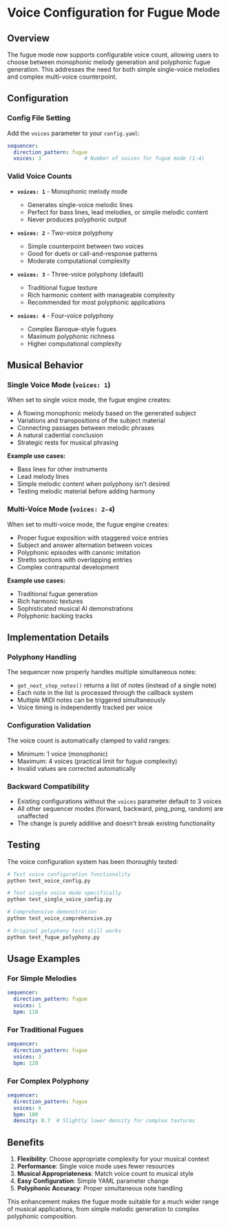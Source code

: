 # Voice Configuration for Fugue Mode

## Overview

The fugue mode now supports configurable voice count, allowing users to choose between monophonic melody generation and polyphonic fugue generation. This addresses the need for both simple single-voice melodies and complex multi-voice counterpoint.

## Configuration

### Config File Setting

Add the `voices` parameter to your `config.yaml`:

```yaml
sequencer:
  direction_pattern: fugue
  voices: 3              # Number of voices for fugue mode (1-4)
```

### Valid Voice Counts

- **`voices: 1`** - Monophonic melody mode
  - Generates single-voice melodic lines
  - Perfect for bass lines, lead melodies, or simple melodic content
  - Never produces polyphonic output

- **`voices: 2`** - Two-voice polyphony
  - Simple counterpoint between two voices
  - Good for duets or call-and-response patterns
  - Moderate computational complexity

- **`voices: 3`** - Three-voice polyphony (default)
  - Traditional fugue texture
  - Rich harmonic content with manageable complexity
  - Recommended for most polyphonic applications

- **`voices: 4`** - Four-voice polyphony
  - Complex Baroque-style fugues
  - Maximum polyphonic richness
  - Higher computational complexity

## Musical Behavior

### Single Voice Mode (`voices: 1`)

When set to single voice mode, the fugue engine creates:
- A flowing monophonic melody based on the generated subject
- Variations and transpositions of the subject material
- Connecting passages between melodic phrases
- A natural cadential conclusion
- Strategic rests for musical phrasing

**Example use cases:**
- Bass lines for other instruments
- Lead melody lines
- Simple melodic content when polyphony isn't desired
- Testing melodic material before adding harmony

### Multi-Voice Mode (`voices: 2-4`)

When set to multi-voice mode, the fugue engine creates:
- Proper fugue exposition with staggered voice entries
- Subject and answer alternation between voices
- Polyphonic episodes with canonic imitation
- Stretto sections with overlapping entries
- Complex contrapuntal development

**Example use cases:**
- Traditional fugue generation
- Rich harmonic textures
- Sophisticated musical AI demonstrations
- Polyphonic backing tracks

## Implementation Details

### Polyphony Handling

The sequencer now properly handles multiple simultaneous notes:
- `get_next_step_notes()` returns a list of notes (instead of a single note)
- Each note in the list is processed through the callback system
- Multiple MIDI notes can be triggered simultaneously
- Voice timing is independently tracked per voice

### Configuration Validation

The voice count is automatically clamped to valid ranges:
- Minimum: 1 voice (monophonic)
- Maximum: 4 voices (practical limit for fugue complexity)
- Invalid values are corrected automatically

### Backward Compatibility

- Existing configurations without the `voices` parameter default to 3 voices
- All other sequencer modes (forward, backward, ping_pong, random) are unaffected
- The change is purely additive and doesn't break existing functionality

## Testing

The voice configuration system has been thoroughly tested:

```bash
# Test voice configuration functionality
python test_voice_config.py

# Test single voice mode specifically  
python test_single_voice_config.py

# Comprehensive demonstration
python test_voice_comprehensive.py

# Original polyphony test still works
python test_fugue_polyphony.py
```

## Usage Examples

### For Simple Melodies
```yaml
sequencer:
  direction_pattern: fugue
  voices: 1
  bpm: 110
```

### For Traditional Fugues
```yaml
sequencer:
  direction_pattern: fugue
  voices: 3
  bpm: 120
```

### For Complex Polyphony
```yaml
sequencer:
  direction_pattern: fugue
  voices: 4
  bpm: 100
  density: 0.7  # Slightly lower density for complex textures
```

## Benefits

1. **Flexibility**: Choose appropriate complexity for your musical context
2. **Performance**: Single voice mode uses fewer resources
3. **Musical Appropriateness**: Match voice count to musical style
4. **Easy Configuration**: Simple YAML parameter change
5. **Polyphonic Accuracy**: Proper simultaneous note handling

This enhancement makes the fugue mode suitable for a much wider range of musical applications, from simple melodic generation to complex polyphonic composition.
